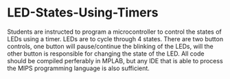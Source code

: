 # LED-States-Using-Timers
Students are instructed to program a microcontroller to control the states of LEDs using a timer. LEDs are to cycle through 4 states. There are two button controls, one button will pause/continue the blinking of the LEDs, will the other button is responsible for changing the state of the LED.
All code should be compiled perferably in MPLAB, but any IDE that is able to process the MIPS programming language is also sufficient.

